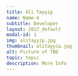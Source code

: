 ```yaml
---
title: Ali Tayyip
name: Name-4
subtitle: Developer
layout: 2017_default
modal-id: 1
img: alitayyip.jpg
thumbnail: alitayyip.jpg
alt: Picture of TBD
topic: topıc
description: More Info
---
```

